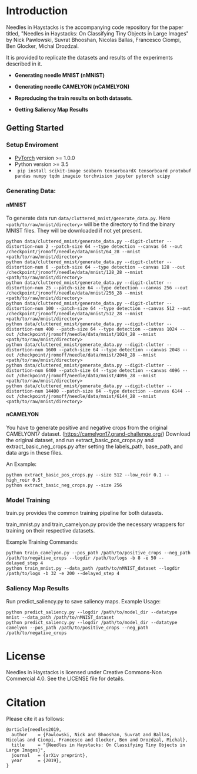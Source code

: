 # Introduction

Needles in Haystacks is the accompanying code repository for the paper titled, "Needles in Haystacks: On Classifying Tiny Objects in Large Images" by  Nick Pawlowski, Suvrat Bhooshan, Nicolas Ballas, Francesco Ciompi, Ben Glocker, Michal Drozdzal.

It is provided to replicate the datasets and results of the experiments described in it.  
- **Generating needle MNIST (nMNIST)**
  
- **Generating needle CAMELYON (nCAMELYON)**
  
- **Reproducing the train results on both datasets.**

- **Getting Saliency Map Results**


## Getting Started

### Setup Enviroment


* [PyTorch](http://pytorch.org/) version >= 1.0.0
* Python version >= 3.5
* ``` pip install scikit-image seaborn tensorboardX tensorboard protobuf pandas numpy tqdm imageio torchvision jupyter pytorch scipy```


### Generating Data:

#### nMNIST
To generate data run `data/cluttered_mnist/generate_data.py`. Here `<path/to/raw/mnist/directory>` will be the directory to find the binary MNIST files. They will be downloaded if not yet present.

```
python data/cluttered_mnist/generate_data.py --digit-clutter --distortion-num 2 --patch-size 64 --type detection --canvas 64 --out /checkpoint/jromoff/needle/data/mnist/64_28 --mnist <path/to/raw/mnist/directory>
python data/cluttered_mnist/generate_data.py --digit-clutter --distortion-num 6 --patch-size 64 --type detection --canvas 128 --out /checkpoint/jromoff/needle/data/mnist/128_28 --mnist <path/to/raw/mnist/directory>
python data/cluttered_mnist/generate_data.py --digit-clutter --distortion-num 25 --patch-size 64 --type detection --canvas 256 --out /checkpoint/jromoff/needle/data/mnist/256_28 --mnist <path/to/raw/mnist/directory>
python data/cluttered_mnist/generate_data.py --digit-clutter --distortion-num 100 --patch-size 64 --type detection --canvas 512 --out /checkpoint/jromoff/needle/data/mnist/512_28 --mnist <path/to/raw/mnist/directory>
python data/cluttered_mnist/generate_data.py --digit-clutter --distortion-num 400 --patch-size 64 --type detection --canvas 1024 --out /checkpoint/jromoff/needle/data/mnist/1024_28 --mnist <path/to/raw/mnist/directory>
python data/cluttered_mnist/generate_data.py --digit-clutter --distortion-num 1600 --patch-size 64 --type detection --canvas 2048 --out /checkpoint/jromoff/needle/data/mnist/2048_28 --mnist <path/to/raw/mnist/directory>
python data/cluttered_mnist/generate_data.py --digit-clutter --distortion-num 6400 --patch-size 64 --type detection --canvas 4096 --out /checkpoint/jromoff/needle/data/mnist/4096_28 --mnist <path/to/raw/mnist/directory>
python data/cluttered_mnist/generate_data.py --digit-clutter --distortion-num 14400 --patch-size 64 --type detection --canvas 6144 --out /checkpoint/jromoff/needle/data/mnist/6144_28 --mnist <path/to/raw/mnist/directory>
```

#### nCAMELYON
You have to generate positive and negative crops from the original CAMELYON17 dataset. (https://camelyon17.grand-challenge.org/)
Download the original dataset, and run extract_basic_pos_crops.py and extract_basic_neg_crops.py after setting the labels_path, base_path, and data args in these files.

An Example:

```
python extract_basic_pos_crops.py --size 512 --low_roir 0.1 --high_roir 0.5
python extract_basic_neg_crops.py --size 256
```


### Model Training

train.py provides the common training pipeline for both datasets.  

train_mnist.py and train_camelyon.py provide the necessary wrappers for training on their respective datasets.

Example Training Commands:

```
python train_camelyon.py --pos_path /path/to/positive_crops --neg_path /path/to/negative_crops --logdir /path/to/logs -b 8 -e 50 --delayed_step 4
python train_mnist.py --data_path /path/to/nMNIST_dataset --logdir /path/to/logs -b 32 -e 200 --delayed_step 4
```  


### Saliency Map Results

Run predict_saliency.py to save saliency maps.
Example Usage:

```
python predict_saliency.py --logdir /path/to/model_dir --datatype mnist --data_path /path/to/nMNIST_dataset
python predict_saliency.py --logdir /path/to/model_dir --datatype camelyon --pos_path /path/to/positive_crops --neg_path /path/to/negative_crops  

```

# License

Needles in Haystacks is licensed under Creative Commons-Non Commercial 4.0. See the LICENSE file for details.

# Citation

Please cite it as follows:

```
@article{needles2019,
  author    = {Pawlowski, Nick and Bhooshan, Suvrat and Ballas, Nicolas and Ciompi, Francesco and Glocker, Ben and Drozdzal, Michal},
  title     = "{Needles in Haystacks: On Classifying Tiny Objects in Large Images}",
  journal   = {arXiv preprint},
  year      = {2019},
}
```
